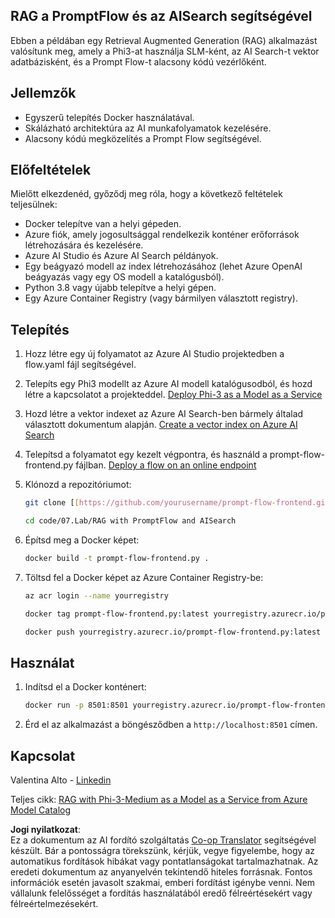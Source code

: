 <!--
CO_OP_TRANSLATOR_METADATA:
{
  "original_hash": "8ec74e4a49934dad78bc52dcb898359c",
  "translation_date": "2025-05-09T05:14:22+00:00",
  "source_file": "code/07.Lab/RAG_with_PromptFlow_and_AISearch/README.md",
  "language_code": "hu"
}
-->
## RAG a PromptFlow és az AISearch segítségével

Ebben a példában egy Retrieval Augmented Generation (RAG) alkalmazást valósítunk meg, amely a Phi3-at használja SLM-ként, az AI Search-t vektor adatbázisként, és a Prompt Flow-t alacsony kódú vezérlőként.

## Jellemzők

- Egyszerű telepítés Docker használatával.
- Skálázható architektúra az AI munkafolyamatok kezelésére.
- Alacsony kódú megközelítés a Prompt Flow segítségével.

## Előfeltételek

Mielőtt elkezdenéd, győződj meg róla, hogy a következő feltételek teljesülnek:

- Docker telepítve van a helyi gépeden.
- Azure fiók, amely jogosultsággal rendelkezik konténer erőforrások létrehozására és kezelésére.
- Azure AI Studio és Azure AI Search példányok.
- Egy beágyazó modell az index létrehozásához (lehet Azure OpenAI beágyazás vagy egy OS modell a katalógusból).
- Python 3.8 vagy újabb telepítve a helyi gépen.
- Egy Azure Container Registry (vagy bármilyen választott registry).

## Telepítés

1. Hozz létre egy új folyamatot az Azure AI Studio projektedben a flow.yaml fájl segítségével.
2. Telepíts egy Phi3 modellt az Azure AI modell katalógusodból, és hozd létre a kapcsolatot a projekteddel. [Deploy Phi-3 as a Model as a Service](https://learn.microsoft.com/azure/machine-learning/how-to-deploy-models-phi-3?view=azureml-api-2&tabs=phi-3-mini)
3. Hozd létre a vektor indexet az Azure AI Search-ben bármely általad választott dokumentum alapján. [Create a vector index on Azure AI Search](https://learn.microsoft.com/azure/search/search-how-to-create-search-index?tabs=portal)
4. Telepítsd a folyamatot egy kezelt végpontra, és használd a prompt-flow-frontend.py fájlban. [Deploy a flow on an online endpoint](https://learn.microsoft.com/azure/ai-studio/how-to/flow-deploy)
5. Klónozd a repozitóriumot:

    ```sh
    git clone [[https://github.com/yourusername/prompt-flow-frontend.git](https://github.com/microsoft/Phi-3CookBook.git)](https://github.com/microsoft/Phi-3CookBook.git)
    
    cd code/07.Lab/RAG with PromptFlow and AISearch
    ```

6. Építsd meg a Docker képet:

    ```sh
    docker build -t prompt-flow-frontend.py .
    ```

7. Töltsd fel a Docker képet az Azure Container Registry-be:

    ```sh
    az acr login --name yourregistry
    
    docker tag prompt-flow-frontend.py:latest yourregistry.azurecr.io/prompt-flow-frontend.py:latest
    
    docker push yourregistry.azurecr.io/prompt-flow-frontend.py:latest
    ```

## Használat

1. Indítsd el a Docker konténert:

    ```sh
    docker run -p 8501:8501 yourregistry.azurecr.io/prompt-flow-frontend.py:latest
    ```

2. Érd el az alkalmazást a böngésződben a `http://localhost:8501` címen.

## Kapcsolat

Valentina Alto - [Linkedin](https://www.linkedin.com/in/valentina-alto-6a0590148/)

Teljes cikk: [RAG with Phi-3-Medium as a Model as a Service from Azure Model Catalog](https://medium.com/@valentinaalto/rag-with-phi-3-medium-as-a-model-as-a-service-from-azure-model-catalog-62e1411948f3)

**Jogi nyilatkozat**:  
Ez a dokumentum az AI fordító szolgáltatás [Co-op Translator](https://github.com/Azure/co-op-translator) segítségével készült. Bár a pontosságra törekszünk, kérjük, vegye figyelembe, hogy az automatikus fordítások hibákat vagy pontatlanságokat tartalmazhatnak. Az eredeti dokumentum az anyanyelvén tekintendő hiteles forrásnak. Fontos információk esetén javasolt szakmai, emberi fordítást igénybe venni. Nem vállalunk felelősséget a fordítás használatából eredő félreértésekért vagy félreértelmezésekért.